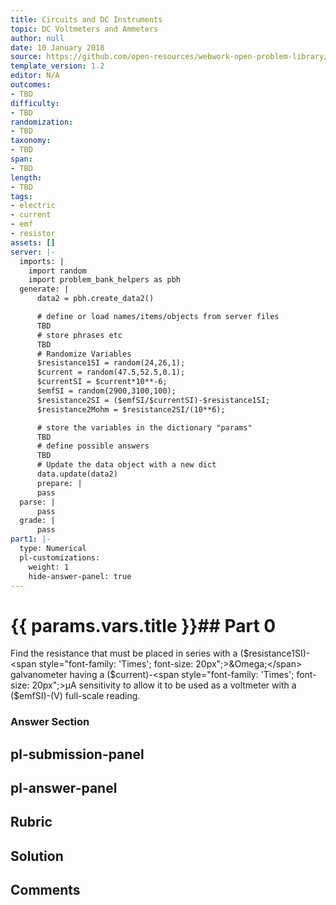 ```yaml
---
title: Circuits and DC Instruments
topic: DC Voltmeters and Ammeters
author: null
date: 10 January 2018
source: https://github.com/open-resources/webwork-open-problem-library/tree/master/Contrib/BrockPhysics/College_Physics_Urone/21.Circuits_and_DC_Instruments/21-04.DC_Voltmeters_and_Ammeters/NU_U17_21_04_004.pg
template_version: 1.2
editor: N/A
outcomes:
- TBD
difficulty:
- TBD
randomization:
- TBD
taxonomy:
- TBD
span:
- TBD
length:
- TBD
tags:
- electric
- current
- emf
- resistor
assets: []
server: |-
  imports: |
    import random
    import problem_bank_helpers as pbh
  generate: |
      data2 = pbh.create_data2()

      # define or load names/items/objects from server files
      TBD
      # store phrases etc
      TBD
      # Randomize Variables
      $resistance1SI = random(24,26,1);
      $current = random(47.5,52.5,0.1);
      $currentSI = $current*10**-6;
      $emfSI = random(2900,3100,100);
      $resistance2SI = ($emfSI/$currentSI)-$resistance1SI;
      $resistance2Mohm = $resistance2SI/(10**6);

      # store the variables in the dictionary "params"
      TBD
      # define possible answers
      TBD
      # Update the data object with a new dict
      data.update(data2)
      prepare: |
      pass
  parse: |
      pass
  grade: |
      pass
part1: |-
  type: Numerical
  pl-customizations:
    weight: 1
    hide-answer-panel: true
---
```


# {{ params.vars.title }}## Part 0 
Find the resistance that must be placed in series with a ($resistance1SI)-<span style="font-family: 'Times'; font-size: 20px";>&Omega;</span> galvanometer having a ($current)-<span style="font-family: 'Times'; font-size: 20px";>&mu;A</span> sensitivity to allow it to be used as a voltmeter with a ($emfSI)-(V) full-scale reading. 


### Answer Section 


## pl-submission-panel 


## pl-answer-panel 


## Rubric 


## Solution 


## Comments 



